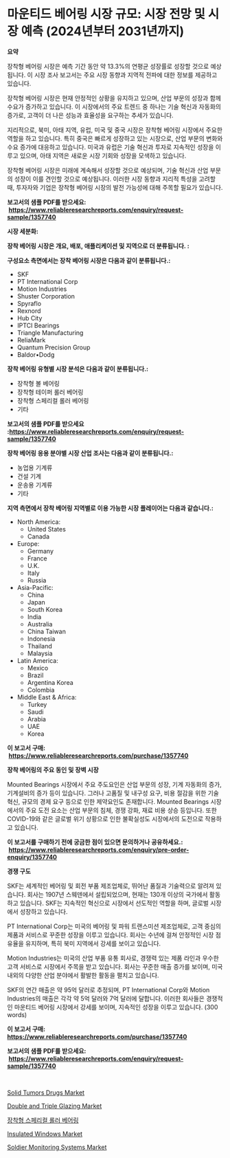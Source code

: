 <p><h1>마운티드 베어링 시장 규모: 시장 전망 및 시장 예측 (2024년부터 2031년까지)</h1></p><p><strong>요약</strong></p>
<p><p>장착형 베어링 시장은 예측 기간 동안 약 13.3%의 연평균 성장률로 성장할 것으로 예상됩니다. 이 시장 조사 보고서는 주요 시장 동향과 지역적 전파에 대한 정보를 제공하고 있습니다.</p><p>장착형 베어링 시장은 현재 안정적인 상황을 유지하고 있으며, 산업 부문의 성장과 함께 수요가 증가하고 있습니다. 이 시장에서의 주요 트렌드 중 하나는 기술 혁신과 자동화의 증가로, 고객이 더 나은 성능과 효율성을 요구하는 추세가 있습니다.</p><p>지리적으로, 북미, 아태 지역, 유럽, 미국 및 중국 시장은 장착형 베어링 시장에서 주요한 역할을 하고 있습니다. 특히 중국은 빠르게 성장하고 있는 시장으로, 산업 부문의 변화와 수요 증가에 대응하고 있습니다. 미국과 유럽은 기술 혁신과 투자로 지속적인 성장을 이루고 있으며, 아태 지역은 새로운 시장 기회와 성장을 모색하고 있습니다.</p><p>장착형 베어링 시장은 미래에 계속해서 성장할 것으로 예상되며, 기술 혁신과 산업 부문의 성장이 이를 견인할 것으로 예상됩니다. 이러한 시장 동향과 지리적 특성을 고려할 때, 투자자와 기업은 장착형 베어링 시장의 발전 가능성에 대해 주목할 필요가 있습니다.</p></p>
<p><strong>보고서의 샘플 PDF를 받으세요: &nbsp;<a href="https://www.reliableresearchreports.com/enquiry/request-sample/1357740">https://www.reliableresearchreports.com/enquiry/request-sample/1357740</a></strong></p>
<p><strong>시장 세분화:</strong></p>
<p><strong> 장착 베어링 시장은 개요, 배포, 애플리케이션 및 지역으로 더 분류됩니다. :</strong></p>
<p><strong>구성요소 측면에서는 장착 베어링 시장은 다음과 같이 분류됩니다.:</strong></p>
<p><ul><li>SKF</li><li>PT International Corp</li><li>Motion Industries</li><li>Shuster Corporation</li><li>Spyraflo</li><li>Rexnord</li><li>Hub City</li><li>IPTCI Bearings</li><li>Triangle Manufacturing</li><li>ReliaMark</li><li>Quantum Precision Group</li><li>Baldor•Dodg</li></ul></p>
<p><strong> 장착 베어링 유형별 시장 분석은 다음과 같이 분류됩니다.:</strong></p>
<p><ul><li>장착형 볼 베어링</li><li>장착형 테이퍼 롤러 베어링</li><li>장착형 스페리컬 롤러 베어링</li><li>기타</li></ul></p>
<p><strong>보고서의 샘플 PDF를 받으세요 :<a href="https://www.reliableresearchreports.com/enquiry/request-sample/1357740">https://www.reliableresearchreports.com/enquiry/request-sample/1357740</a></strong></p>
<p><strong> 장착 베어링 응용 분야별 시장 산업 조사는 다음과 같이 분류됩니다.:</strong></p>
<p><ul><li>농업용 기계류</li><li>건설 기계</li><li>운송용 기계류</li><li>기타</li></ul></p>
<p><strong>지역 측면에서 장착 베어링 지역별로 이용 가능한 시장 플레이어는 다음과 같습니다.:</strong></p>
<p><ul>
    <li>
        North America:
        <ul>
            <li>United States</li>
            <li>Canada</li>
        </ul>
    </li>
    <li>
        Europe:
        <ul>
            <li>Germany</li>
            <li>France</li>
            <li>U.K.</li>
            <li>Italy</li>
            <li>Russia</li>
        </ul>
    </li>
    <li>
        Asia-Pacific:
        <ul>
            <li>China</li>
            <li>Japan</li>
            <li>South Korea</li>
            <li>India</li>
            <li>Australia</li>
            <li>China Taiwan</li>
            <li>Indonesia</li>
            <li>Thailand</li>
            <li>Malaysia</li>
        </ul>
    </li>
    <li>
        Latin America:
        <ul>
            <li>Mexico</li>
            <li>Brazil</li>
            <li>Argentina Korea</li>
            <li>Colombia</li>
        </ul>
    </li>
    <li>
        Middle East & Africa:
        <ul>
            <li>Turkey</li>
            <li>Saudi</li>
            <li>Arabia</li>
            <li>UAE</li>
            <li>Korea</li>
        </ul>
    </li>
    </ul></p>
<p><strong>이 보고서 구매: &nbsp;<a href="https://www.reliableresearchreports.com/purchase/1357740">https://www.reliableresearchreports.com/purchase/1357740</a></strong></p>
<p><strong>장착 베어링의 주요 동인 및 장벽 시장</strong></p>
<p><p>Mounted Bearings 시장에서 주요 주도요인은 산업 부문의 성장, 기계 자동화의 증가, 기계설비의 증가 등이 있습니다. 그러나 고품질 및 내구성 요구, 비용 절감을 위한 기술 혁신, 규모의 경제 요구 등으로 인한 제약요인도 존재합니다. Mounted Bearings 시장에서의 주요 도전 요소는 산업 부문의 침체, 경쟁 강화, 재료 비용 상승 등입니다. 또한 COVID-19와 같은 글로벌 위기 상황으로 인한 불확실성도 시장에서의 도전으로 작용하고 있습니다.</p></p>
<p><strong>이 보고서를 구매하기 전에 궁금한 점이 있으면 문의하거나 공유하세요.: &nbsp;<a href="https://www.reliableresearchreports.com/enquiry/pre-order-enquiry/1357740">https://www.reliableresearchreports.com/enquiry/pre-order-enquiry/1357740</a></strong></p>
<p><strong>경쟁 구도</strong></p>
<p><p>SKF는 세계적인 베어링 및 회전 부품 제조업체로, 뛰어난 품질과 기술력으로 알려져 있습니다. 회사는 1907년 스웨덴에서 설립되었으며, 현재는 130개 이상의 국가에서 활동하고 있습니다. SKF는 지속적인 혁신으로 시장에서 선도적인 역할을 하며, 글로벌 시장에서 성장하고 있습니다.</p><p>PT International Corp는 미국의 베어링 및 파워 트랜스미션 제조업체로, 고객 중심의 제품과 서비스로 꾸준한 성장을 이루고 있습니다. 회사는 수년에 걸쳐 안정적인 시장 점유율을 유지하며, 특히 북미 지역에서 강세를 보이고 있습니다.</p><p>Motion Industries는 미국의 산업 부품 유통 회사로, 경쟁력 있는 제품 라인과 우수한 고객 서비스로 시장에서 주목을 받고 있습니다. 회사는 꾸준한 매출 증가를 보이며, 미국 내외의 다양한 산업 분야에서 활발한 활동을 펼치고 있습니다.</p><p>SKF의 연간 매출은 약 95억 달러로 추정되며, PT International Corp와 Motion Industries의 매출은 각각 약 5억 달러와 7억 달러에 달합니다. 이러한 회사들은 경쟁적인 마운티드 베어링 시장에서 강세를 보이며, 지속적인 성장을 이루고 있습니다. (300 words)</p></p>
<p><strong>이 보고서 구매: &nbsp; <a href="https://www.reliableresearchreports.com/purchase/1357740">https://www.reliableresearchreports.com/purchase/1357740</a></strong></p>
<p><strong>보고서의 샘플 PDF를 받으세요: &nbsp;<a href="https://www.reliableresearchreports.com/enquiry/request-sample/1357740">https://www.reliableresearchreports.com/enquiry/request-sample/1357740</a></strong><strong></strong></p>
<p>&nbsp;</p>
<p><p><a href="https://issuu.com/reportprime-2/docs/solid-tumors-drugs-market-size-2030.pptx">Solid Tumors Drugs Market</a></p><p><a href="https://github.com/luckyshygirl/Market-Research-Report-List-3/blob/main/double-and-triple-glazing-market.md">Double and Triple Glazing Market</a></p><p><a href="https://github.com/vsnao330707/Market-Research-Report-List-1/blob/main/6088390193831.md">장착형 스페리컬 롤러 베어링</a></p><p><a href="https://github.com/vimar16th/Market-Research-Report-List-3/blob/main/insulated-windows-market.md">Insulated Windows Market</a></p><p><a href="https://issuu.com/reportprime-2/docs/soldier-monitoring-systems-market-size-2030.pptx">Soldier Monitoring Systems Market</a></p></p>